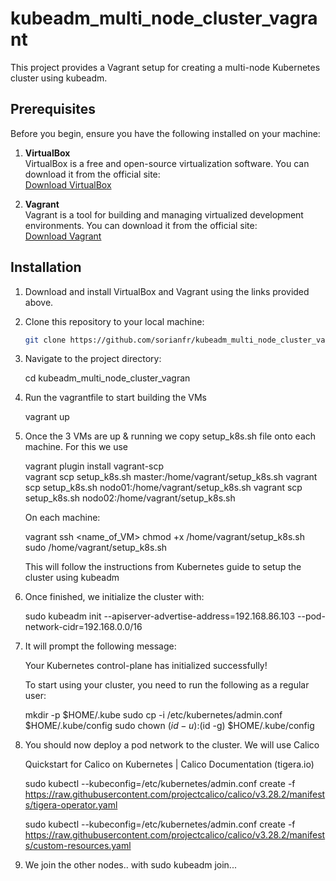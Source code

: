 # kubeadm_multi_node_cluster_vagrant

This project provides a Vagrant setup for creating a multi-node Kubernetes cluster using kubeadm.

## Prerequisites

Before you begin, ensure you have the following installed on your machine:

1. **VirtualBox**  
   VirtualBox is a free and open-source virtualization software. You can download it from the official site:  
   [Download VirtualBox](https://www.virtualbox.org/wiki/Downloads)

2. **Vagrant**  
   Vagrant is a tool for building and managing virtualized development environments. You can download it from the official site:  
   [Download Vagrant](https://www.vagrantup.com/downloads)

## Installation

1. Download and install VirtualBox and Vagrant using the links provided above.
2. Clone this repository to your local machine:

   ```bash
   git clone https://github.com/sorianfr/kubeadm_multi_node_cluster_vagrant.git

3. Navigate to the project directory:

   cd kubeadm_multi_node_cluster_vagran
   
4. Run the vagrantfile to start building the VMs

   vagrant up

5. Once the 3 VMs are up & running we copy setup_k8s.sh file onto each machine. For this we use 

   vagrant plugin install vagrant-scp   
   vagrant scp setup_k8s.sh master:/home/vagrant/setup_k8s.sh 
   vagrant scp setup_k8s.sh nodo01:/home/vagrant/setup_k8s.sh 
   vagrant scp setup_k8s.sh nodo02:/home/vagrant/setup_k8s.sh 

   On each machine:
   
   vagrant ssh <name_of_VM>
   chmod +x /home/vagrant/setup_k8s.sh
   sudo /home/vagrant/setup_k8s.sh 

   This will follow the instructions from Kubernetes guide to setup the cluster using kubeadm
   
7. Once finished, we initialize the cluster with:

   sudo kubeadm init --apiserver-advertise-address=192.168.86.103 --pod-network-cidr=192.168.0.0/16 

8. It will prompt the following message:

   Your Kubernetes control-plane has initialized successfully!

   To start using your cluster, you need to run the following as a regular user:

   mkdir -p $HOME/.kube
   sudo cp -i /etc/kubernetes/admin.conf $HOME/.kube/config
   sudo chown $(id -u):$(id -g) $HOME/.kube/config

9. You should now deploy a pod network to the cluster. We will use Calico

   Quickstart for Calico on Kubernetes | Calico Documentation (tigera.io) 

   sudo kubectl --kubeconfig=/etc/kubernetes/admin.conf create -f https://raw.githubusercontent.com/projectcalico/calico/v3.28.2/manifests/tigera-operator.yaml 

   sudo kubectl --kubeconfig=/etc/kubernetes/admin.conf create -f https://raw.githubusercontent.com/projectcalico/calico/v3.28.2/manifests/custom-resources.yaml 

10. We join the other nodes.. with sudo kubeadm join...

    
